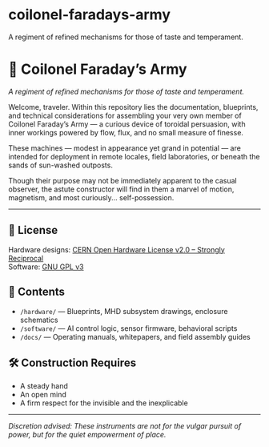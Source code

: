 # coilonel-faradays-army
A regiment of refined mechanisms for those of taste and temperament.

# 🧲 Coilonel Faraday’s Army

_A regiment of refined mechanisms for those of taste and temperament._

Welcome, traveler. Within this repository lies the documentation, blueprints, and technical considerations for assembling your very own member of Coilonel Faraday’s Army — a curious device of toroidal persuasion, with inner workings powered by flow, flux, and no small measure of finesse.

These machines — modest in appearance yet grand in potential — are intended for deployment in remote locales, field laboratories, or beneath the sands of sun-washed outposts.

Though their purpose may not be immediately apparent to the casual observer, the astute constructor will find in them a marvel of motion, magnetism, and most curiously... self-possession.

---

## 📜 License

Hardware designs: [CERN Open Hardware License v2.0 – Strongly Reciprocal](./LICENSE-CERN-OHL-S-v2.txt)  
Software: [GNU GPL v3](./software/LICENSE-GPLv3.txt)

## 🧰 Contents

- `/hardware/` — Blueprints, MHD subsystem drawings, enclosure schematics  
- `/software/` — AI control logic, sensor firmware, behavioral scripts  
- `/docs/` — Operating manuals, whitepapers, and field assembly guides  

## 🛠️ Construction Requires

- A steady hand  
- An open mind  
- A firm respect for the invisible and the inexplicable

---

_Discretion advised: These instruments are not for the vulgar pursuit of power, but for the quiet empowerment of place._

